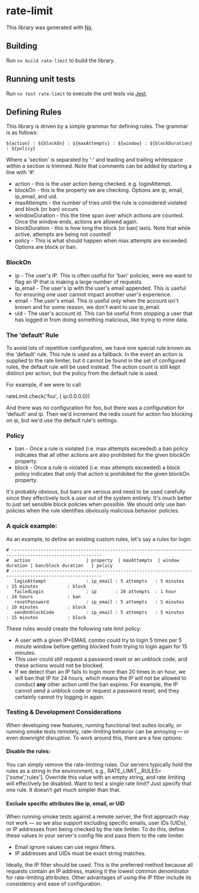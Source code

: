 # rate-limit

This library was generated with [Nx](https://nx.dev).

## Building

Run `nx build rate-limit` to build the library.

## Running unit tests

Run `nx test rate-limit` to execute the unit tests via [Jest](https://jestjs.io).

## Defining Rules

This library is driven by a simple grammar for defining rules. The grammar is as follows:

` ${action} : ${blockOn} : ${maxAttempts} : ${window} : ${blockDuration} : ${policy} `

Where a 'section' is separated by ':' and leading and trailing whitespace within a section is trimmed.
Note that comments can be added by starting a line with '#'.

- action - this is the user action being checked. e.g. loginAttempt.
- blockOn - this is the property we are checking. Options are ip, email, ip_email, and uid.
- maxAttempts - the number of tries until the rule is considered violated and block (or ban) occurs
- windowDuration - this the time span over which actions are counted. Once the window ends, actions are allowed again.
- blockDuration - this is how long the block (or ban) lasts. Note that while active, attempts are being not counted!
- policy - This is what should happen when max attempts are exceeded. Options are block or ban.


### BlockOn

- ip        - The user's IP. This is often useful for 'ban' policies, were we want to flag an IP that is making a large number of requests.
- ip_email  - The user's ip with the user's email appended. This is useful for ensuring one user cannot impact another user's experience.
- email     - The user's email. This is useful only when the account isn't known and for some reason, we don't want to use ip_email.
- uid       - The user's account id. This can be useful from stopping a user that has logged in from doing something malicious, like trying to mine data.

### The 'default' Rule

To avoid lots of repetitive configuration, we have one special rule known as the 'default' rule. This rule
is used as a fallback. In the event an action is supplied to the rate limiter, but it cannot be found in the
set of configured rules, the default rule will be used instead. The action count is still kept distinct per
action, but the policy from the default rule is used.

For example, if we were to call

rateLimit.check('foo', { ip:0.0.0.0})

And there was no configuration for foo, but there was a configuration for 'default' and ip. Then
we'd increment the redis count for action foo blocking on ip, but we'd use the default rule's settings.
### Policy

- ban - Once a rule is violated (i.e. max attempts exceeded) a ban policy indicates that all other actions are also prohibited for the given blockOn property.
- block - Once a rule is violated (i.e. max attempts exceeded) a block policy indicates that only that action is prohibited for the given blockOn property.

It's probably obvious, but bans are serious and need to be used carefully since they effectively lock a user out of the system entirely. It's much better
to just set sensible block policies when possible. We should only use ban policies when the rule identifies obviously malicious behavior.
policies.

### A quick example:

As an example, to define an existing custom rules, let's say a rules for login

```
# --------------------------------------------------------------------------------------------------------
#  action                     | property  | maxAttempts  | window duration | ban/block duration   | policy
# --------------------------------------------------------------------------------------------------------
   loginAttempt               : ip_email : 5 attempts   : 5 minutes        : 15 minutes           : block
   failedLogin                : ip       : 20 attempts  : 1 hour           : 24 hours             : ban
   resetPassword              : ip_email : 5 attempts   : 5 minutes        : 10 minutes           : block
   sendUnblockCode            : ip_email : 5 attempts   : 5 minutes        : 15 minutes           : block
```

These rules would create the following rate limit policy:

- A user with a given IP+EMAIL combo could try to login 5 times per 5 minute window before getting blocked from trying to login again for 15 minutes.
- This user could still request a password reset or an unblock code, and these actions would not be blocked.
- If we detect than an IP fails to login more than 20 times in an hour, we will ban that IP for 24 hours, which means the IP will not be allowed to
  conduct __any__ other action until the ban expires. For example, the IP cannot send a unblock code or request a password reset, and they certainly
  cannot try logging in again.

### Testing & Development Considerations

When developing new features, running functional test suites locally, or running smoke tests remotely, rate-limiting behavior can be annoying — or even downright disruptive. To work around this, there are a few options:

#### Disable the rules:
You can simply remove the rate-limiting rules. Our servers typically hold the rules as a string in the environment, e.g., RATE_LIMIT__RULES=['some','rules']. Override this value with an empty string, and rate limiting will effectively be disabled. Want to test a single rate limit? Just specify that one rule. It doesn’t get much simpler than that.

#### Exclude specific attributes like ip, email, or UID
When running smoke tests against a remote server, the first approach may not work — so we also support excluding specific emails, user IDs (UIDs), or IP addresses from being checked by the rate limiter. To do this, define these values in your server's config file and pass them to the rate limiter.

 - Email ignore values can use regex filters.
 - IP addresses and UIDs must be exact string matches.

Ideally, the IP filter should be used. This is the preferred method because all requests contain an IP address, making it the lowest common denominator for rate-limiting attributes. Other advantages of using the IP filter include its consistency and ease of configuration.
